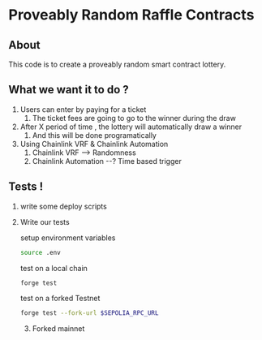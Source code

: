 # Proveably Random Raffle Contracts

## About

This code is to create a proveably random smart contract lottery.

## What we want it to do ?

1. Users can enter by paying for a ticket
   1. The ticket fees are going to go to the winner during the draw
2. After X period of time , the lottery will automatically draw a winner
   1. And this will be done programatically
3. Using Chainlink VRF & Chainlink Automation
   1. Chainlink VRF --> Randomness
   2. Chainlink Automation --? Time based trigger

## Tests !

1. write some deploy scripts
2. Write our tests

   setup environment variables

   ```bash
   source .env
   ```

   test on a local chain

   ```bash
   forge test
   ```

   test on a forked Testnet

   ```bash
   forge test --fork-url $SEPOLIA_RPC_URL
   ```

   3. Forked mainnet
